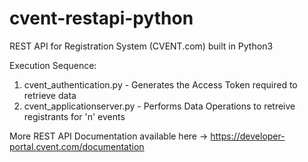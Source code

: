 # cvent-restapi-python
REST API for Registration System (CVENT.com) built in Python3

Execution Sequence:
1. cvent_authentication.py - Generates the Access Token required to retrieve data
2. cvent_applicationserver.py - Performs Data Operations to retreive registrants for 'n' events


More REST API Documentation available here -> https://developer-portal.cvent.com/documentation
